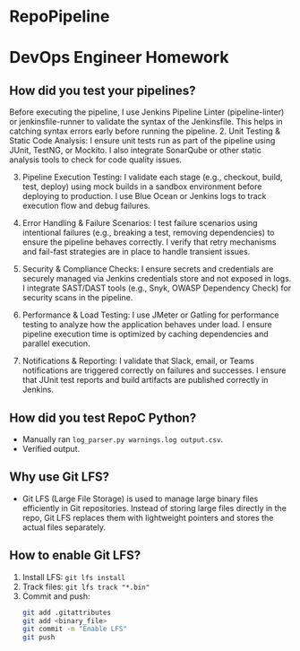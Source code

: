 # RepoPipeline

# DevOps Engineer Homework

## How did you test your pipelines?
Before executing the pipeline, I use Jenkins Pipeline Linter (pipeline-linter) or jenkinsfile-runner to validate the syntax of the Jenkinsfile.
This helps in catching syntax errors early before running the pipeline.
2. Unit Testing & Static Code Analysis:
I ensure unit tests run as part of the pipeline using JUnit, TestNG, or Mockito.
I also integrate SonarQube or other static analysis tools to check for code quality issues.

3. Pipeline Execution Testing:
I validate each stage (e.g., checkout, build, test, deploy) using mock builds in a sandbox environment before deploying to production.
I use Blue Ocean or Jenkins logs to track execution flow and debug failures.

4. Error Handling & Failure Scenarios:
I test failure scenarios using intentional failures (e.g., breaking a test, removing dependencies) to ensure the pipeline behaves correctly.
I verify that retry mechanisms and fail-fast strategies are in place to handle transient issues.

5. Security & Compliance Checks:
I ensure secrets and credentials are securely managed via Jenkins credentials store and not exposed in logs.
I integrate SAST/DAST tools (e.g., Snyk, OWASP Dependency Check) for security scans in the pipeline.

6. Performance & Load Testing:
I use JMeter or Gatling for performance testing to analyze how the application behaves under load.
I ensure pipeline execution time is optimized by caching dependencies and parallel execution.

7. Notifications & Reporting:
I validate that Slack, email, or Teams notifications are triggered correctly on failures and successes.
I ensure that JUnit test reports and build artifacts are published correctly in Jenkins.


## How did you test RepoC Python?
- Manually ran `log_parser.py warnings.log output.csv`.
- Verified output.

## Why use Git LFS?
- Git LFS (Large File Storage) is used to manage large binary files efficiently in Git repositories. Instead of storing large files directly in the repo, Git LFS replaces them with lightweight pointers and stores the actual files separately.

## How to enable Git LFS?
1. Install LFS: `git lfs install`
2. Track files: `git lfs track "*.bin"`
3. Commit and push:
   ```sh or Bat
   git add .gitattributes
   git add <binary_file>
   git commit -m "Enable LFS"
   git push
